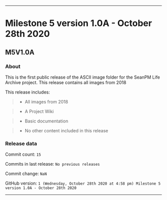 
***

# Milestone 5 version 1.0A - October 28th 2020

## M5V1.0A

### About

This is the first public release of the ASCII image folder for the SeanPM Life Archive project. This release contains all images from 2018

This release includes:

> * All images from 2018

> * A Project Wiki

> * Basic documentation

> * No other content included in this release

### Release data

Commit count: `15`

Commits in last release: `No previous releases`

Commit change: `NaN`

GitHub version: `1 (Wednesday, October 28th 2020 at 4:58 pm) Milestone 5 version 1.0A - October 28th 2020`

***
